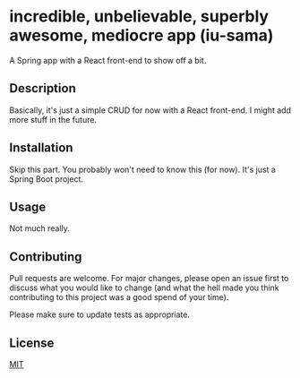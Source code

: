 # incredible, unbelievable, superbly awesome, mediocre app (iu-sama)

A Spring app with a React front-end to show off a bit.

## Description

Basically, it's just a simple CRUD for now with a React front-end. I might add more stuff in the future.

## Installation

Skip this part. You probably won't need to know this (for now). It's just a Spring Boot project.

## Usage

Not much really.

## Contributing
Pull requests are welcome. For major changes, please open an issue first to discuss what you would like to change (and what the hell made you think contributing to this project was a good spend of your time).

Please make sure to update tests as appropriate.

## License
[MIT](https://choosealicense.com/licenses/mit/)